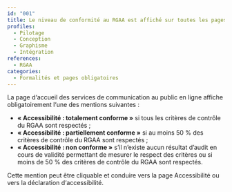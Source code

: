 ```yaml
---
id: "001"
title: Le niveau de conformité au RGAA est affiché sur toutes les pages
profiles:
  - Pilotage
  - Conception
  - Graphisme
  - Intégration
references:
  - RGAA
categories:
  - Formalités et pages obligatoires
---
```


La page d‘accueil des services de communication au public en ligne affiche obligatoirement l‘une des mentions suivantes :
* __« Accessibilité : totalement conforme »__ si tous les critères de contrôle du RGAA sont respectés ;
* __« Accessibilité : partiellement conforme »__ si au moins 50 % des critères de contrôle du RGAA sont respectés ;
* __« Accessibilité : non conforme »__ s’il n’existe aucun résultat d’audit en cours de validité permettant de mesurer le respect des critères ou si moins de 50 % des critères de contrôle du RGAA sont respectés.

Cette mention peut être cliquable et conduire vers la page Accessibilité ou vers la déclaration d‘accessibilité.


